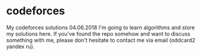 # codeforces
My codeforces solutions
04.06.2018
I'm going to learn algorithms and store my solutions here.
If you've found the repo somehow and want to discuss something with me, please don't hesitate to contact me via email (oddcard2 yandex ru).
